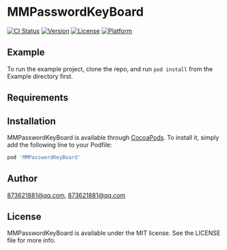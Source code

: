 # MMPasswordKeyBoard

[![CI Status](https://img.shields.io/travis/873621881@qq.com/MMPasswordKeyBoard.svg?style=flat)](https://travis-ci.org/873621881@qq.com/MMPasswordKeyBoard)
[![Version](https://img.shields.io/cocoapods/v/MMPasswordKeyBoard.svg?style=flat)](https://cocoapods.org/pods/MMPasswordKeyBoard)
[![License](https://img.shields.io/cocoapods/l/MMPasswordKeyBoard.svg?style=flat)](https://cocoapods.org/pods/MMPasswordKeyBoard)
[![Platform](https://img.shields.io/cocoapods/p/MMPasswordKeyBoard.svg?style=flat)](https://cocoapods.org/pods/MMPasswordKeyBoard)

## Example

To run the example project, clone the repo, and run `pod install` from the Example directory first.

## Requirements

## Installation

MMPasswordKeyBoard is available through [CocoaPods](https://cocoapods.org). To install
it, simply add the following line to your Podfile:

```ruby
pod 'MMPasswordKeyBoard'
```

## Author

873621881@qq.com, 873621881@qq.com

## License

MMPasswordKeyBoard is available under the MIT license. See the LICENSE file for more info.
